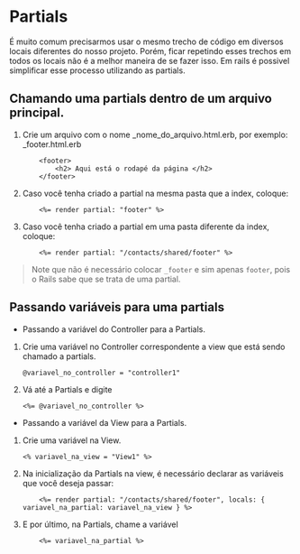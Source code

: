 # Partials

É muito comum precisarmos usar o mesmo trecho de código em diversos locais diferentes do nosso projeto. Porém, ficar repetindo esses trechos em todos os locais não é a melhor maneira de se fazer isso. Em rails é possivel simplificar esse processo utilizando as partials.

## Chamando uma partials dentro de um arquivo principal.

1. Crie um arquivo com o nome _nome_do_arquivo.html.erb, por exemplo: _footer.html.erb

	```
		<footer>
			<h2> Aqui está o rodapé da página </h2>
		</footer>
	```

2. Caso você tenha criado a partial na mesma pasta que a index, coloque: 

	```
		<%= render partial: "footer" %>
	```

3. Caso você tenha criado a partial em uma pasta diferente da index, coloque:

	```
		<%= render partial: "/contacts/shared/footer" %>
	```

> Note que não é necessário colocar `_footer` e sim apenas `footer`, pois o Rails sabe que se trata de uma partial.

## Passando variáveis para uma partials

* Passando a variável do Controller para a Partials.

1. Crie uma variável no Controller correspondente a view que está sendo chamado a partials.

	```
	@variavel_no_controller = "controller1"
	```

2. Vá até a Partials e digite

	```
	<%= @variavel_no_controller %>
	```

* Passando a variável da View para a Partials.

1. Crie uma variável na View.
 
	```
	<% variavel_na_view = "View1" %>
	```

2. Na inicialização da Partials na view, é necessário declarar as variáveis que você deseja passar:

	```
		<%= render partial: "/contacts/shared/footer", locals: { variavel_na_partial: variavel_na_view } %>
	```

3. E por último, na Partials, chame a variável

	```
	    <%= variavel_na_partial %>
	```